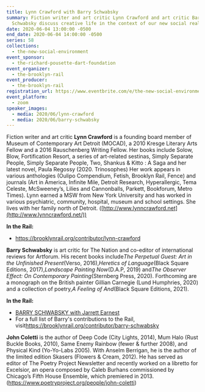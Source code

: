 ```yaml
---
title: Lynn Crawford with Barry Schwabsky
summary: Fiction writer and art critic Lynn Crawford and art critic Barry
  Schwabsky discuss creative life in the context of our new social reality.
date: 2020-06-04 13:00:00 -0500
end_date: 2020-06-04 14:00:00 -0500
series: 58
collections:
  - the-new-social-environment
event_sponsor:
  - the-richard-pousette-dart-foundation
event_organizer:
  - the-brooklyn-rail
event_producer:
  - the-brooklyn-rail
registration_url: https://www.eventbrite.com/e/the-new-social-environment-58-lynn-crawford-tickets-106823834966
event_platform:
  - zoom
speaker_images:
  - media: 2020/06/lynn-crawford
  - media: 2020/06/barry-schwabsky
---
```

Fiction writer and art critic **Lynn Crawford** is a founding board member of Museum of Contemporary Art Detroit (MOCAD), a 2010 Kresge Literary Arts Fellow and a 2016 Rauschenberg Writing Fellow. Her books include Solow, Blow, Fortification Resort, a series of art-related sestinas, Simply Separate People, Simply Separate People, Two, Shankus & Kitto : A Saga and her latest novel, Paula Regossy (2020. Trinosophes) Her work appears in various anthologies (Oulipo Compendium, Fetish, Brooklyn Rail, Fence) and journals (Art in America, Infinite Mile, Detroit Research, Hyperallergic, Tema Celeste, McSweeney’s, Lilies and Cannonballs, Parkett, Bookforum, Metro Times). Lynn earned a MSW from New York University and has worked in various psychiatric, community, hospital, museum and school settings. She lives with her family north of Detroit. ([http://www.lynncrawford.net](http://www.lynncrawford.net/))

**In the Rail:**

* <https://brooklynrail.org/contributor/lynn-crawford>



**Barry Schwabsky** is art critic for The Nation and co-editor of international reviews for Artforum. His recent books include*The Perpetual Guest: Art in the Unfinished Present*(Verso, 2016),*Heretics of Language*(Black Square Editions, 2017),*Landscape Painting Now*(D.A.P, 2019) and*The Observer Effect: On Contemporary Painting*(Sternberg Press, 2020). Forthcoming are a monograph on the British painter Gillian Carnegie (Lund Humphries, 2020) and a collection of poetry,*A Feeling of And*(Black Square Editions, 2021).

**In the Rail:**[](https://brooklynrail.org/contributor/barry-schwabsky)

* [BARRY SCHWABSKY with Jarrett Earnest](https://brooklynrail.org/2017/04/art/Barry-Schwabsky-with-Jarrett-Earnest)
* For a full list of Barry's contributions to the Rail, visit<https://brooklynrail.org/contributor/barry-schwabsky>

**John Coletti** is the author of Deep Code (City Lights, 2014), Mum Halo (Rust Buckle Books, 2010), Same Enemy Rainbow (fewer & further 2008), and Physical Kind (Yo-Yo-Labs 2005). With Anselm Berrigan, he is the author of the limited edition Skasers (Flowers & Cream, 2012). He has served as editor of The Poetry Project Newsletter and recently worked on a libretto for Excelsior, an opera composed by Caleb Burhans commissioned by Chicago’s Fifth House Ensemble, which premiered in 2013. (<https://www.poetryproject.org/people/john-coletti>)